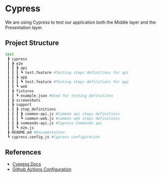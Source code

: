 # Cypress

We are using Cypress to test our application both the Middle layer and the Presentation layer.

## Project Structure

```bash
test
 ┣ cypress
 ┃ ┣ e2e
 ┃ ┃ ┣ api
 ┃ ┃ ┃ ┗ test.feature #Testing steps definitions for api
 ┃ ┃ ┣ app
 ┃ ┃ ┃ ┗ test.feature #Testing steps definitions for app
 ┃ ┃ ┗ web
 ┃ ┣ fixtures
 ┃ ┃ ┗ example.json #Used for testing definitions
 ┃ ┣ screenshots
 ┃ ┣ support
 ┃ ┃ ┣ step_definitions
 ┃ ┃ ┃ ┣ common-api.js #Common api steps definitions
 ┃ ┃ ┃ ┗ common-web.js #common web steps definitions
 ┃ ┃ ┣ commands-api.js #Cypress Commands api
 ┃ ┃ ┗ e2e.js
 ┣ README.md #Documentation
 ┗ cypress.config.js #Cypress configuration
```

## References

- [Cypress Docs](https://docs.cypress.io/)
- [Github Actions Configuration](https://github.com/cypress-io/github-action)
